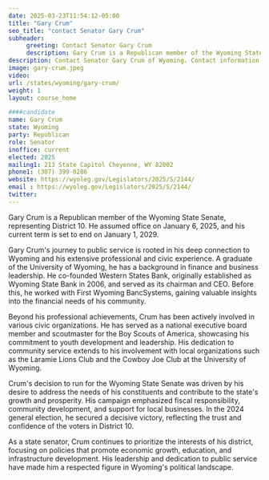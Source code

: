 ```yaml
---
date: 2025-03-23T11:54:12-05:00
title: "Gary Crum"
seo_title: "contact Senator Gary Crum"
subheader:
     greeting: Contact Senator Gary Crum
     description: Gary Crum is a Republican member of the Wyoming State Senate, representing District 10. He assumed office on January 6, 2025, and his current term is set to end on January 1, 2029.
description: Contact Senator Gary Crum of Wyoming. Contact information for Gary Crum includes email address, phone number, and mailing address.
image: gary-crum.jpeg
video:
url: /states/wyoming/gary-crum/
weight: 1
layout: course_home

####candidate
name: Gary Crum
state: Wyoming
party: Republican
role: Senator
inoffice: current
elected: 2025
mailing1: 213 State Capitol Cheyenne, WY 82002
phone1: (307) 399-0286
website: https://wyoleg.gov/Legislators/2025/S/2144/
email : https://wyoleg.gov/Legislators/2025/S/2144/
twitter: 
---
```

Gary Crum is a Republican member of the Wyoming State Senate, representing District 10. He assumed office on January 6, 2025, and his current term is set to end on January 1, 2029.

Gary Crum's journey to public service is rooted in his deep connection to Wyoming and his extensive professional and civic experience. A graduate of the University of Wyoming, he has a background in finance and business leadership. He co-founded Western States Bank, originally established as Wyoming State Bank in 2006, and served as its chairman and CEO. Before this, he worked with First Wyoming BancSystems, gaining valuable insights into the financial needs of his community.

Beyond his professional achievements, Crum has been actively involved in various civic organizations. He has served as a national executive board member and scoutmaster for the Boy Scouts of America, showcasing his commitment to youth development and leadership. His dedication to community service extends to his involvement with local organizations such as the Laramie Lions Club and the Cowboy Joe Club at the University of Wyoming.

Crum's decision to run for the Wyoming State Senate was driven by his desire to address the needs of his constituents and contribute to the state's growth and prosperity. His campaign emphasized fiscal responsibility, community development, and support for local businesses. In the 2024 general election, he secured a decisive victory, reflecting the trust and confidence of the voters in District 10.

As a state senator, Crum continues to prioritize the interests of his district, focusing on policies that promote economic growth, education, and infrastructure development. His leadership and dedication to public service have made him a respected figure in Wyoming's political landscape.
